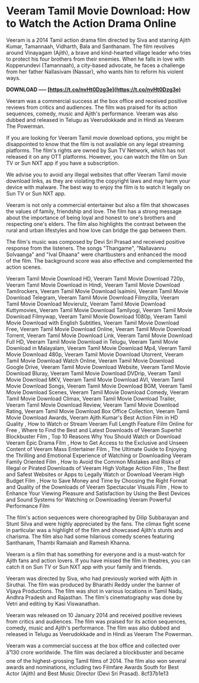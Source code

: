 
 
# Veeram Tamil Movie Download: How to Watch the Action Drama Online
 
Veeram is a 2014 Tamil action drama film directed by Siva and starring Ajith Kumar, Tamannaah, Vidharth, Bala and Santhanam. The film revolves around Vinayagam (Ajith), a brave and kind-hearted village leader who tries to protect his four brothers from their enemies. When he falls in love with Kopperundevi (Tamannaah), a city-based advocate, he faces a challenge from her father Nallasivam (Nassar), who wants him to reform his violent ways.
 
**DOWNLOAD ––– [https://t.co/nvHt0Dzg3e](https://t.co/nvHt0Dzg3e)**


 
Veeram was a commercial success at the box office and received positive reviews from critics and audiences. The film was praised for its action sequences, comedy, music and Ajith's performance. Veeram was also dubbed and released in Telugu as Veerudokkade and in Hindi as Veeram The Powerman.
 
If you are looking for Veeram Tamil movie download options, you might be disappointed to know that the film is not available on any legal streaming platforms. The film's rights are owned by Sun TV Network, which has not released it on any OTT platforms. However, you can watch the film on Sun TV or Sun NXT app if you have a subscription.
 
We advise you to avoid any illegal websites that offer Veeram Tamil movie download links, as they are violating the copyright laws and may harm your device with malware. The best way to enjoy the film is to watch it legally on Sun TV or Sun NXT app.
  
Veeram is not only a commercial entertainer but also a film that showcases the values of family, friendship and love. The film has a strong message about the importance of being loyal and honest to one's brothers and respecting one's elders. The film also highlights the contrast between the rural and urban lifestyles and how love can bridge the gap between them.
 
The film's music was composed by Devi Sri Prasad and received positive response from the listeners. The songs "Thangame", "Nallavannu Solvaanga" and "Ival Dhaana" were chartbusters and enhanced the mood of the film. The background score was also effective and complemented the action scenes.
 
Veeram Tamil Movie Download HD,  Veeram Tamil Movie Download 720p,  Veeram Tamil Movie Download in Hindi,  Veeram Tamil Movie Download Tamilrockers,  Veeram Tamil Movie Download Isaimini,  Veeram Tamil Movie Download Telegram,  Veeram Tamil Movie Download Filmyzilla,  Veeram Tamil Movie Download Movierulz,  Veeram Tamil Movie Download Kuttymovies,  Veeram Tamil Movie Download Tamilyogi,  Veeram Tamil Movie Download Filmywap,  Veeram Tamil Movie Download 1080p,  Veeram Tamil Movie Download with English Subtitles,  Veeram Tamil Movie Download Free,  Veeram Tamil Movie Download Online,  Veeram Tamil Movie Download Torrent,  Veeram Tamil Movie Download Link,  Veeram Tamil Movie Download Full HD,  Veeram Tamil Movie Download in Telugu,  Veeram Tamil Movie Download in Malayalam,  Veeram Tamil Movie Download Mp4,  Veeram Tamil Movie Download 480p,  Veeram Tamil Movie Download Utorrent,  Veeram Tamil Movie Download Watch Online,  Veeram Tamil Movie Download Google Drive,  Veeram Tamil Movie Download Website,  Veeram Tamil Movie Download Bluray,  Veeram Tamil Movie Download DVDrip,  Veeram Tamil Movie Download MKV,  Veeram Tamil Movie Download AVI,  Veeram Tamil Movie Download Songs,  Veeram Tamil Movie Download BGM,  Veeram Tamil Movie Download Scenes,  Veeram Tamil Movie Download Comedy,  Veeram Tamil Movie Download Climax,  Veeram Tamil Movie Download Trailer,  Veeram Tamil Movie Download Review,  Veeram Tamil Movie Download Rating,  Veeram Tamil Movie Download Box Office Collection,  Veeram Tamil Movie Download Awards,  Veeram Ajith Kumar's Best Action Film in HD Quality ,  How to Watch or Stream Veeram Full Length Feature Film Online for Free ,  Where to Find the Best and Latest Downloads of Veeram Superhit Blockbuster Film ,  Top 10 Reasons Why You Should Watch or Download Veeram Epic Drama Film ,  How to Get Access to the Exclusive and Unseen Content of Veeram Mass Entertainer Film ,  The Ultimate Guide to Enjoying the Thrilling and Emotional Experience of Watching or Downloading Veeram Family Oriented Film ,  How to Avoid the Common Mistakes and Risks of Illegal or Pirated Downloads of Veeram High Voltage Action Film ,  The Best and Safest Websites or Apps to Legally Watch or Download Veeram High Budget Film ,  How to Save Money and Time by Choosing the Right Format and Quality of the Downloads of Veeram Spectacular Visuals Film ,  How to Enhance Your Viewing Pleasure and Satisfaction by Using the Best Devices and Sound Systems for Watching or Downloading Veeram Powerful Performance Film
 
The film's action sequences were choreographed by Dilip Subbarayan and Stunt Silva and were highly appreciated by the fans. The climax fight scene in particular was a highlight of the film and showcased Ajith's stunts and charisma. The film also had some hilarious comedy scenes featuring Santhanam, Thambi Ramaiah and Ramesh Khanna.
 
Veeram is a film that has something for everyone and is a must-watch for Ajith fans and action lovers. If you have missed the film in theatres, you can catch it on Sun TV or Sun NXT app with your family and friends.
  
Veeram was directed by Siva, who had previously worked with Ajith in Siruthai. The film was produced by Bharathi Reddy under the banner of Vijaya Productions. The film was shot in various locations in Tamil Nadu, Andhra Pradesh and Rajasthan. The film's cinematography was done by Vetri and editing by Kasi Viswanathan.
 
Veeram was released on 10 January 2014 and received positive reviews from critics and audiences. The film was praised for its action sequences, comedy, music and Ajith's performance. The film was also dubbed and released in Telugu as Veerudokkade and in Hindi as Veeram The Powerman.
 
Veeram was a commercial success at the box office and collected over â¹130 crore worldwide. The film was declared a blockbuster and became one of the highest-grossing Tamil films of 2014. The film also won several awards and nominations, including two Filmfare Awards South for Best Actor (Ajith) and Best Music Director (Devi Sri Prasad).
 8cf37b1e13
 
